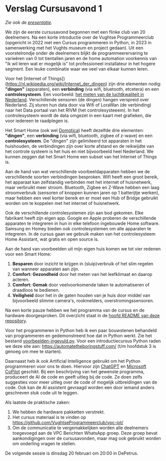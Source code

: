 # Verslag Cursusavond 1

_Zie ook de [presentatie](VPC%20Cursusavond%201%20introductie%20Internet%20of%20Things%20in%20een%20Smart%20Home.pdf)._

We zijn de eerste cursusavond begonnen met een flinke club van 20 deelnemers. Na een korte introductie over de Vughtse Programmeerclub (opgericht in 2022 met een Cursus programmeren in Python, in 2023 in samenwerking met het Vughts museum en project gedaan). Uit een voorstelrondje onder de deelnemers blijkt de programmeerervaring te varieëren van 0 tot tientallen jaren en de home automation voorkennis van "ik wil leren wat er mogelijk is" tot professioneel installateur in het hogere segment. Een leuke combinatie waar we veel van elkaar kunnen leren.

Voor het [Internet of Things])(https://nl.wikipedia.org/wiki/Internet_der_dingen) zijn drie elementen nodig: **"dingen"** (apparaten), een **verbinding** (via wifi, bluetooth, etcetera) en een **controlesysteem**. Een voorbeeld: [het meten van de luchtkwaliteit in Nederland](https://www.samenmeten.nl/). Verschillende sensoren (de dingen) hangen verspreid over Nederland. Zij sturen hun data door via Wifi of LoraWan (de verbinding) naar het Data portaal van het RIVM (het controlesysteeem). In het controlesysteem wordt de data omgezet in een kaart met grafieken, die voor iedereen te raadplegen is.

Het Smart Home (ook wel [Domotica](https://nl.wikipedia.org/wiki/Domotica)) heeft dezelfde drie elementen: **"dingen"**, een **verbinding** (via wifi, bluetooth, zigbee of z-wave) en een **controlesysteem**. De "dingen" zijn gelimiteerd tot apparaten in het huishouden, de verbindingen zijn over korte afstand en de reikwijdte van het controle systeem is het huis en niet bijvoorbeeld heel Nederland. We kunnen zeggen dat het Smart Home een subset van het Internet of Things is.

Aan de hand van wat verschillende voorbeeldapparaten hebben we de verschillende soorten verbindingen besproken. Wifi heeft een groot bereik, het apparaat kan zelfstandig verbinden met het internet of huisnetwerk, maar verbruikt meer stroom. Bluetooth, Zigbee en Z-Wave hebben een laag stroomverbruik (sensoren of knoppen kunnen jaren op 1 batterijtje werken), maar hebben een veel korter bereik en er moet een Hub of Bridge gebruikt worden om te koppelen met het internet of huisnetwerk.

Ook de verschillende controlesystemen zijn aan bod gekomen. Elke fabrikant heeft zijn eigen app. Google en Apple proberen de verschillende apparaten te integreren in hun in elke telefoon ingebouwde Home software. Samsung en Homey bieden ook controlesystemen om alle apparaten te integreren. In de cursus gaan we gebruik maken van het controlesysteem Home Assistant, wat gratis en open source is.

Aan de hand van voorbeelden uit mijn eigen huis komen we tot vier redenen voor een Smart Home:
1. **Besparen** door inzicht te krijgen in (sluip)verbruik of het slim regelen van wanneer apparaten aan zijn.
2. **Comfort: Gezondheid** door het meten van het leefklimaat en daarop acteren.
3. **Comfort: Gemak** door veelvoorkomende taken te automatiseren of draadloos te bedienen.
4. **Veiligheid** door het in de gaten houden van je huis door middel van bijvoorbeeld slimme camera's, rookmelders, overstromingssensoren.

Na een korte pauze hebben we het programma van de cursus en de hardware doorgesproken. Dit overzicht staat in de [hoofd README van deze repository](../README.md).

Voor het programmeren in Python heb ik een paar bouwstenen behandeld van programmeren en gedemonstreerd hoe dat in Python werkt. Zie het bestand [voorbeelden-ingevuld.py](voorbeelden-ingevuld.py). Voor een introductiecursus Python raden we deze site aan: https://automatetheboringstuff.com/ (t/m hoofdstuk 3 is genoeg om mee te starten).

Daarnaast heb ik ook Artificial Intelligence gebruikt om het Python programmeren voor ons te doen. Hiervoor zijn [ChatGPT](https://chat.openai.com/) en [Microsoft CoPilot](https://copilot.microsoft.com/) geschikt. Bij een beschrijving van het gewenste programma, produceert de AI de code en geeft uitleg bij de code. Ze doen zelfs suggesties voor meer uitleg over de code of mogelijk uitbreidingen van de code. Ook kan de AI assistent gevraagd worden een door iemand anders geschreven stuk code uit te leggen.

Als laatste de praktische zaken:
1. We hebben de hardware pakketten verstrekt.
2. Het cursus materiaal is te vinden op https://github.com/VughtseProgrammeerclub/vpc-iot/
3. Om de communicatie te vergemakkelijken worden alle deelnemers toegevoegd aan de VPC Berichten WhatsApp groep. Deze groep bevat aankondigingen over de cursusavonden, maar mag ook gebruikt worden om onderling vragen te stellen.

De volgende sessie is dinsdag 20 februari om 20:00 in DePetrus.